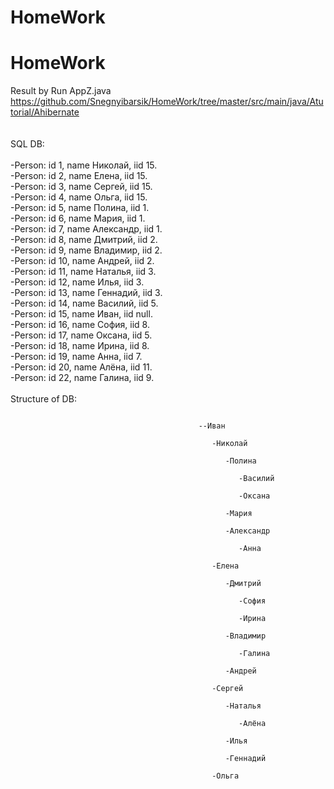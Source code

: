 # HomeWork

# HomeWork
Result by Run AppZ.java<br>
https://github.com/Snegnyibarsik/HomeWork/tree/master/src/main/java/Atutorial/Ahibernate<br>
<br>
<br>
SQL DB: <br>
 <br>
-Person: id 1, name Николай, iid 15.<br>
-Person: id 2, name Елена, iid 15.<br>
-Person: id 3, name Сергей, iid 15.<br>
-Person: id 4, name Ольга, iid 15.<br>
-Person: id 5, name Полина, iid 1.<br>
-Person: id 6, name Мария, iid 1.<br>
-Person: id 7, name Александр, iid 1.<br>
-Person: id 8, name Дмитрий, iid 2.<br>
-Person: id 9, name Владимир, iid 2.<br>
-Person: id 10, name Андрей, iid 2.<br>
-Person: id 11, name Наталья, iid 3.<br>
-Person: id 12, name Илья, iid 3.<br>
-Person: id 13, name Геннадий, iid 3.<br>
-Person: id 14, name Василий, iid 5.<br>
-Person: id 15, name Иван, iid null.<br>
-Person: id 16, name София, iid 8.<br>
-Person: id 17, name Оксана, iid 5.<br>
-Person: id 18, name Ирина, iid 8.<br>
-Person: id 19, name Анна, iid 7.<br>
-Person: id 20, name Алёна, iid 11.<br>
-Person: id 22, name Галина, iid 9.<br>
<br>
 Structure of DB: <br>
 <pre><code>
                                          --Иван<br>
                                             -Николай<br>
                                                -Полина<br>
                                                   -Василий<br>
                                                   -Оксана<br>
                                                -Мария<br>
                                                -Александр<br>
                                                   -Анна<br>
                                             -Елена<br>
                                                -Дмитрий<br>
                                                   -София<br>
                                                   -Ирина<br>
                                                -Владимир<br>
                                                   -Галина<br>
                                                -Андрей<br>
                                             -Сергей<br>
                                                -Наталья<br>
                                                   -Алёна<br>
                                                -Илья<br>
                                                -Геннадий<br>
                                             -Ольга<br>
                                             </code></pre>
